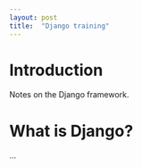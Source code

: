 ```yaml
---
layout: post
title:  "Django training"
---
```


# Introduction

Notes on the Django framework.

# What is Django?
...